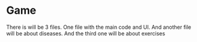 # Game
There is will be 3 files. One file with the main code and UI. And another file will be about diseases. And the third one will be about exercises
